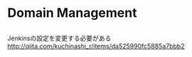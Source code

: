 # Domain Management

## 

Jenkinsの設定を変更する必要がある
http://qiita.com/kuchinashi_r/items/da525990fc5885a7bbb2



